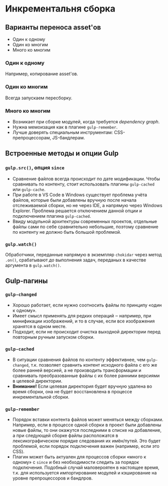 # Инкрементальня сборка

## Варианты переноса asset'ов

* Один к одному
* Один ко многим
* Много ко многим

### Один к одному

Например, копирование asset'ов.

### Один ко многим

Всегда запускаем пересборку.

### Много ко многим

* Возникает при сборке модулей, когда требуется _dependency graph_.
* Нужна мемоизация как в плагине `gulp-remember`.
* Лучше доверять специальным инструментам: CSS-препроцессорам, JS-бандлерам.

## Встроенные методы и опции Gulp

### `gulp.src()`, опция `since`

* Сравнение файлов всегда происходит по дате модификации. Чтобы сравнивать по контенту, стоит использовать плагины `gulp-cached` или `gulp-cache`.
* При работе в VS Code в Windows существует проблема учёта файлов, которые были добавлены вручную после начала отслеживаемой сборки, но не через IDE, а напрямую через Windows Explorer. Проблема решается отключением данной опции и подключением плагина `gulp-cached`.
* Ввиду модульной архитектуры современных проектов, отдельные файлы сами по себе сравнительно небольшие, поэтому сравнение по контенту не должно быть большой проблемой.

### `gulp.watch()`

Обработчики, переданные напрямую в экземпляр `chokidar` через метод `.on()`, срабатывают _до_ выполнения задач, переданых в качестве аргумента в `gulp.watch()`.

## Gulp-пагины

### `gulp-changed`

* Хорошо работает, если нужно соотносить файлы по принципу «один к одному».
* Имеет смысл применять для редких операций ‒ например, при минификации изображений, и то в случае, если все изображения хранятся в одном месте.
* Подходит, если не происходит очистка выходной директории перед повторным ручным запуском сборки.

### `gulp-cached`

* В ситуации сравнения файлов по контенту эффективнее, чем `gulp-changed`, т.к. позволяет сравнить контент исходного файла с его же более ранней версией, а не производить трансформации и сравнивать преобразованные файлы с их более ранними версиями в целевой директории.
* __Внимание!__ Если целевая директория будет вручную удалена во время сборки, она не будет восстановлена в процессе инкрементальной сборки.

### `gulp-remember`

* Порядок вставки контента файлов может меняться между сборками. Например, если в процессе одной сборки в проект были добавлены новые файлы, то они окажутся последними в списке на добавление, а при следующей сборке файлы расположатся в лексикографическом порядке следования их имён/путей. Это будет проблемой, если порядок подключения важен (например, если это CSS).
* Плагин может быть актуален для процессов сборки «много к одному» с `since` и без необходимости следить за порядок подключения. Подобный случай маловероятен в настоящее время, т.к. для используется импортирование модулей и кэширование на уровне препроцессоров и бандлров.
